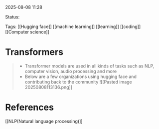 
2025-08-08 11:28

Status:

Tags: [[Hugging face]] [[machine learning]] [[learning]] [[coding]] [[Computer science]] 




# Transformers

>- Transformer models are used in all kinds of tasks such as NLP, computer vision, audio processing and more
>- Below are a few organizations using hugging face and contributing back to the community
>![[Pasted image 20250808113136.png]]






# References
[[NLP(Natural language processing)]] 